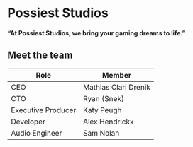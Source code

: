 
# Possiest Studios

#### “At Possiest Studios, we bring your gaming dreams to life.”

## Meet the team

| Role | Member |
|-----| ----- |
| CEO | Mathias Clari Drenik |
| CTO | Ryan (Snek) | 
| Executive Producer | Katy Peugh | 
| Developer | Alex Hendrickx | 
| Audio Engineer | Sam Nolan | 
